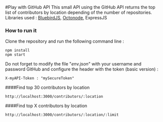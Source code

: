 #Play with GitHub API
This small API using the GitHub API returns the top list of contributors by location depending of the number of repositories.
Libraries used : [BluebirdJS](http://bluebirdjs.com/), [Octonode](https://github.com/pksunkara/octonode), ExpressJS

### How to run it

Clone the repository and run the following command line :

    npm install
    npm start
Do not forget to modify the file "*env.json*" with your username and password GitHub and configure the header with the token (basic version) :

    X-myAPI-Token : "mySecureToken"

####Find top 30 contributors by location

    http://localhost:3000/contributors/:location
####Find top X contributors by location

    http://localhost:3000/contributors/:location/:limit

